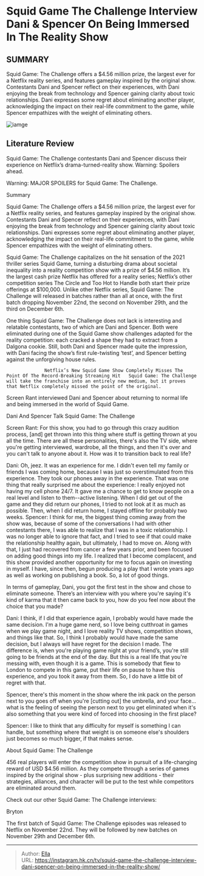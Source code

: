 # Squid Game The Challenge Interview Dani &amp; Spencer On Being Immersed In The Reality Show


## SUMMARY 



  Squid Game: The Challenge offers a $4.56 million prize, the largest ever for a Netflix reality series, and features gameplay inspired by the original show.   Contestants Dani and Spencer reflect on their experiences, with Dani enjoying the break from technology and Spencer gaining clarity about toxic relationships.   Dani expresses some regret about eliminating another player, acknowledging the impact on their real-life commitment to the game, while Spencer empathizes with the weight of eliminating others.  

![iamge]()

## Literature Review
Squid Game: The Challenge contestants Dani and Spencer discuss their experience on Netflix’s drama-turned-reality show. Warning: Spoilers ahead.

Warning: MAJOR SPOILERS for Squid Game: The Challenge.



Summary

  Squid Game: The Challenge offers a $4.56 million prize, the largest ever for a Netflix reality series, and features gameplay inspired by the original show.   Contestants Dani and Spencer reflect on their experiences, with Dani enjoying the break from technology and Spencer gaining clarity about toxic relationships.   Dani expresses some regret about eliminating another player, acknowledging the impact on their real-life commitment to the game, while Spencer empathizes with the weight of eliminating others.  







Squid Game: The Challenge capitalizes on the hit sensation of the 2021 thriller series Squid Game, turning a disturbing drama about societal inequality into a reality competition show with a prize of $4.56 million. It’s the largest cash prize Netflix has offered for a reality series; Netflix’s other competition series The Circle and Too Hot to Handle both start their prize offerings at $100,000. Unlike other Netflix series, Squid Game: The Challenge will released in batches rather than all at once, with the first batch dropping November 22nd, the second on November 29th, and the third on December 6th.

One thing Squid Game: The Challenge does not lack is interesting and relatable contestants, two of which are Dani and Spencer. Both were eliminated during one of the Squid Game show challenges adapted for the reality competition: each cracked a shape they had to extract from a Dalgona cookie. Still, both Dani and Spencer made quite the impression, with Dani facing the show’s first rule-twisting ‘test’, and Spencer betting against the unforgiving house rules.




                  Netflix’s New Squid Game Show Completely Misses The Point Of The Record-Breaking Streaming Hit   Squid Game: The Challenge will take the franchise into an entirely new medium, but it proves that Netflix completely missed the point of the original.    

Screen Rant interviewed Dani and Spencer about returning to normal life and being immersed in the world of Squid Game.


 Dani And Spencer Talk Squid Game: The Challenge 
         

Screen Rant: For this show, you had to go through this crazy audition process, [and] get thrown into this thing where stuff is getting thrown at you all the time. There are all these personalities, there&#39;s also the TV side, where you&#39;re getting interviewed, wardrobe, all the things, and then it&#39;s over and you can&#39;t talk to anyone about it. How was it to transition back to real life?


Dani: Oh, jeez. It was an experience for me. I didn&#39;t even tell my family or friends I was coming home, because I was just so overstimulated from this experience. They took our phones away in the experience. That was one thing that really surprised me about the experience: I really enjoyed not having my cell phone 24/7. It gave me a chance to get to know people on a real level and listen to them--active listening. When I did get out of the game and they did return our phones, I tried to not look at it as much as possible. Then, when I did return home, I stayed offline for probably two weeks.
Spencer: I think for me, the biggest thing coming away from the show was, because of some of the conversations I had with other contestants there, I was able to realize that I was in a toxic relationship. I was no longer able to ignore that fact, and I tried to see if that could make the relationship healthy again, but ultimately, I had to move on. Along with that, I just had recovered from cancer a few years prior, and been focused on adding good things into my life. I realized that I become complacent, and this show provided another opportunity for me to focus again on investing in myself. I have, since then, begun producing a play that I wrote years ago as well as working on publishing a book. So, a lot of good things.





In terms of gameplay, Dani, you got the first test in the show and chose to eliminate someone. There’s an interview with you where you&#39;re saying it&#39;s kind of karma that it then came back to you, how do you feel now about the choice that you made?


Dani: I think, if I did that experience again, I probably would have made the same decision. I&#39;m a huge game nerd, so I love being cutthroat in games when we play game night, and I love reality TV shows, competition shows, and things like that. So, I think I probably would have made the same decision, but I always will have regret for the decision I made.
The difference is, when you&#39;re playing game night at your friend’s, you&#39;re still going to be friends at the end of the day. But this is a real life that you&#39;re messing with, even though it is a game. This is somebody that flew to London to compete in this game, put their life on pause to have this experience, and you took it away from them. So, I do have a little bit of regret with that.





Spencer, there&#39;s this moment in the show where the ink pack on the person next to you goes off when you&#39;re [cutting out] the umbrella, and your face… what is the feeling of seeing the person next to you get eliminated when it&#39;s also something that you were kind of forced into choosing in the first place?


Spencer: I like to think that any difficulty for myself is something I can handle, but something where that weight is on someone else&#39;s shoulders just becomes so much bigger, if that makes sense.




 About Squid Game: The Challenge 
          

456 real players will enter the competition show in pursuit of a life-changing reward of USD $4.56 million. As they compete through a series of games inspired by the original show - plus surprising new additions - their strategies, alliances, and character will be put to the test while competitors are eliminated around them.




Check out our other Squid Game: The Challenge interviews:

  Bryton  



The first batch of Squid Game: The Challenge episodes was released to Netflix on November 22nd. They will be followed by new batches on November 29th and December 6th.






---

> Author: [Ella](https://instagram.hk.cn/)  
> URL: https://instagram.hk.cn/tv/squid-game-the-challenge-interview-dani-spencer-on-being-immersed-in-the-reality-show/  

